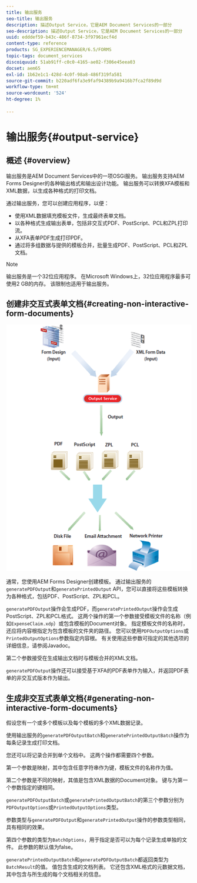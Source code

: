 ```yaml
---
title: 输出服务
seo-title: 输出服务
description: 描述Output Service，它是AEM Document Services的一部分
seo-description: 描述Output Service，它是AEM Document Services的一部分
uuid: edddef59-b43c-486f-8734-3f97961ecf4d
content-type: reference
products: SG_EXPERIENCEMANAGER/6.5/FORMS
topic-tags: document_services
discoiquuid: 51ab91ff-c0c0-4165-ae02-f306e45eea03
docset: aem65
exl-id: 1b62e1c1-428d-4c0f-98a8-486f319fa581
source-git-commit: b220adf6fa3e9faf94389b9a9416b7fca2f89d9d
workflow-type: tm+mt
source-wordcount: '524'
ht-degree: 1%

---
```


# 输出服务{#output-service}

## 概述 {#overview}

输出服务是AEM Document Services中的一项OSGi服务。 输出服务支持AEM Forms Designer的各种输出格式和输出设计功能。 输出服务可以转换XFA模板和XML数据，以生成各种格式的打印文档。

通过输出服务，您可以创建应用程序，以便：

* 使用XML数据填充模板文件，生成最终表单文档。
* 以各种格式生成输出表单，包括非交互式PDF、PostScript、PCL和ZPL打印流。
* 从XFA表单PDF生成打印PDF。
* 通过将多组数据与提供的模板合并，批量生成PDF、PostScript、PCL和ZPL文档。

>[!NOTE]
>
>输出服务是一个32位应用程序。 在Microsoft Windows上，32位应用程序最多可使用2 GB的内存。 该限制也适用于输出服务。

## 创建非交互式表单文档{#creating-non-interactive-form-documents}

![usingoutput_modified](assets/usingoutput_modified.png)

通常，您使用AEM Forms Designer创建模板。 通过输出服务的`generatePDFOutput`和`generatePrintedOutput` API，您可以直接将这些模板转换为各种格式，包括PDF、PostScript、ZPL和PCL。

`generatePDFOutput`操作会生成PDF，而`generatePrintedOutput`操作会生成PostScript、ZPL和PCL格式。 这两个操作的第一个参数接受模板文件的名称（例如`ExpenseClaim.xdp`）或包含模板的Document对象。 指定模板文件的名称时，还应将内容根指定为包含模板的文件夹的路径。 您可以使用`PDFOutputOptions`或`PrintedOutputOptions`参数指定内容根。 有关使用这些参数可指定的其他选项的详细信息，请参阅Javadoc。

第二个参数接受在生成输出文档时与模板合并的XML文档。

`generatePDFOutput`操作还可以接受基于XFA的PDF表单作为输入，并返回PDF表单的非交互式版本作为输出。

## 生成非交互式表单文档{#generating-non-interactive-form-documents}

假设您有一个或多个模板以及每个模板的多个XML数据记录。

使用输出服务的`generatePDFOutputBatch`和`generatePrintedOutputBatch`操作为每条记录生成打印文档。

您还可以将记录合并到单个文档中。 这两个操作都需要四个参数。

第一个参数是映射，其中包含任意字符串作为键，模板文件的名称作为值。

第二个参数是不同的映射，其值是包含XML数据的Document对象。 键与为第一个参数指定的键相同。

`generatePDFOutputBatch`或`generatePrintedOutputBatch`的第三个参数分别为`PDFOutputOptions`或`PrintedOutputOptions`类型。

参数类型与`generatePDFOutput`和`generatePrintedOutput`操作的参数类型相同，具有相同的效果。

第四个参数的类型为`BatchOptions`，用于指定是否可以为每个记录生成单独的文件。 此参数的默认值为false。

`generatePrintedOutputBatch`和`generatePDFOutputBatch`都返回类型为`BatchResult`的值。 值包含生成的文档列表。 它还包含XML格式的元数据文档，其中包含与所生成的每个文档相关的信息。
